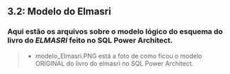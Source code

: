 ## 3.2:  Modelo do Elmasri
### Aqui estão os arquivos sobre o modelo lógico do esquema do livro do *ELMASRI* feito no SQL Power Architect.
>- modelo_Elmasri.PNG está a foto de como ficou o modelo ORIGINAL do livro do elmasri no SQL Power Architect.
